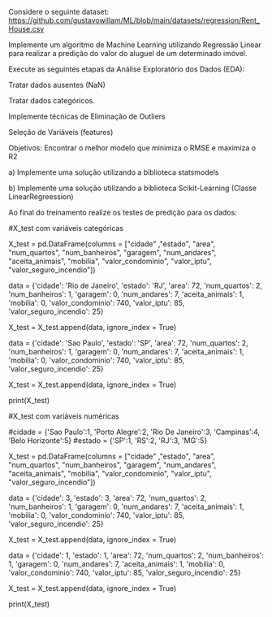 Considere o seguinte dataset: 
https://github.com/gustavowillam/ML/blob/main/datasets/regression/Rent_House.csv

Implemente um algoritmo de Machine Learning utilizando Regressão Linear para realizar a predição do valor do aluguel de um determinado imóvel.

Execute as seguintes etapas da Análise Exploratório dos Dados (EDA): 

Tratar dados ausentes (NaN) 

Tratar dados categóricos. 

Implemente técnicas de Eliminação de Outliers

Seleção de Variáveis (features)

Objetivos: Encontrar o melhor modelo que minimiza o RMSE e maximiza o R2 

a) Implemente uma solução utilizando a biblioteca statsmodels 

b) Implemente uma solução utilizando a biblioteca Scikit-Learning (Classe LinearRegreession)

Ao final do treinamento realize os testes de predição para os dados: 


#X_test com variáveis categóricas

X_test = pd.DataFrame(columns = ["cidade" ,"estado", "area", "num_quartos", "num_banheiros", "garagem", "num_andares", "aceita_animais", "mobilia", "valor_condominio", "valor_iptu", "valor_seguro_incendio"])

data = {'cidade': 'Rio de Janeiro',  'estado': 'RJ',  'area': 72, 'num_quartos': 2, 'num_banheiros': 1, 'garagem': 0, 'num_andares': 7, 'aceita_animais': 1, 'mobilia': 0, 'valor_condominio': 740, 'valor_iptu': 85, 'valor_seguro_incendio': 25}

X_test = X_test.append(data, ignore_index = True)

data = {'cidade': 'Sao Paulo',  'estado': 'SP',  'area': 72, 'num_quartos': 2, 'num_banheiros': 1, 'garagem': 0, 'num_andares': 7, 'aceita_animais': 1, 'mobilia': 0, 
        'valor_condominio': 740, 'valor_iptu': 85, 'valor_seguro_incendio': 25}

X_test = X_test.append(data, ignore_index = True)

print(X_test)

#X_test com variáveis numéricas

#cidade = {'Sao Paulo':1, 'Porto Alegre':2, 'Rio De Janeiro':3, 'Campinas':4, 'Belo Horizonte':5}
#estado = {'SP':1, 'RS':2, 'RJ':3, 'MG':5}

X_test = pd.DataFrame(columns = ["cidade" ,"estado", "area", "num_quartos", "num_banheiros", "garagem", "num_andares", "aceita_animais", "mobilia", "valor_condominio", "valor_iptu", "valor_seguro_incendio"])

data = {'cidade': 3,  'estado': 3,  'area': 72, 'num_quartos': 2, 'num_banheiros': 1, 'garagem': 0, 'num_andares': 7, 'aceita_animais': 1, 'mobilia': 0, 
        'valor_condominio': 740, 'valor_iptu': 85, 'valor_seguro_incendio': 25}

X_test = X_test.append(data, ignore_index = True)

data = {'cidade': 1,  'estado': 1,  'area': 72, 'num_quartos': 2, 'num_banheiros': 1, 'garagem': 0, 'num_andares': 7, 'aceita_animais': 1, 'mobilia': 0, 
        'valor_condominio': 740, 'valor_iptu': 85, 'valor_seguro_incendio': 25}

X_test = X_test.append(data, ignore_index = True)

print(X_test)
